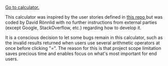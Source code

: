 <a href="https://davidronnlidcalculator.netlify.app/">Go to calculator.</a>

<p>
        This calculator was inspired by the user stories defined in
        <a href="https://github.com/florinpop17/app-ideas/blob/master/Projects/1-Beginner/Calculator-App.md">
          this repo
        </a>
        but was coded by David Rönnlid with no further instructions from
        external parties (except Google, StackOverflow, etc.) regarding how to
        develop it.
      </p>

<p>It is a conscious decision to let some bugs remain in this calculator, such as the invalid results returned when users use several arithmetic operators at once before clicking "=". The reason for this is that project scope limitation saves precious time and enables focus on what's most important for end users.</p> 
